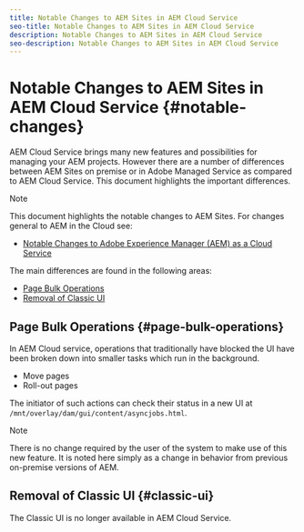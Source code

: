 ```yaml
---
title: Notable Changes to AEM Sites in AEM Cloud Service
seo-title: Notable Changes to AEM Sites in AEM Cloud Service
description: Notable Changes to AEM Sites in AEM Cloud Service 
seo-description: Notable Changes to AEM Sites in AEM Cloud Service
---
```


# Notable Changes to AEM Sites in AEM Cloud Service {#notable-changes}

AEM Cloud Service brings many new features and possibilities for managing your AEM projects. However there are a number of differences between AEM Sites on premise or in Adobe Managed Service as compared to AEM Cloud Service. This document highlights the important differences.

>[!NOTE]
>This document highlights the notable changes to AEM Sites. For changes general to AEM in the Cloud see:
>
>* [Notable Changes to Adobe Experience Manager (AEM) as a Cloud Service](/help/release-notes/aem-cloud-changes.md)

The main differences are found in the following areas:

- [Page Bulk Operations](#page-bulk-operations)
- [Removal of Classic UI](#classic-ui)

## Page Bulk Operations {#page-bulk-operations}

In AEM Cloud service, operations that traditionally have blocked the UI have been broken down into smaller tasks which run in the background.

- Move pages
- Roll-out pages

The initiator of such actions can check their status in a new UI at `/mnt/overlay/dam/gui/content/asyncjobs.html`.

>[!NOTE]
>
>There is no change required by the user of the system to make use of this new feature. It is noted here simply as a change in behavior from previous on-premise versions of AEM.

## Removal of Classic UI {#classic-ui}

The Classic UI is no longer available in AEM Cloud Service.
